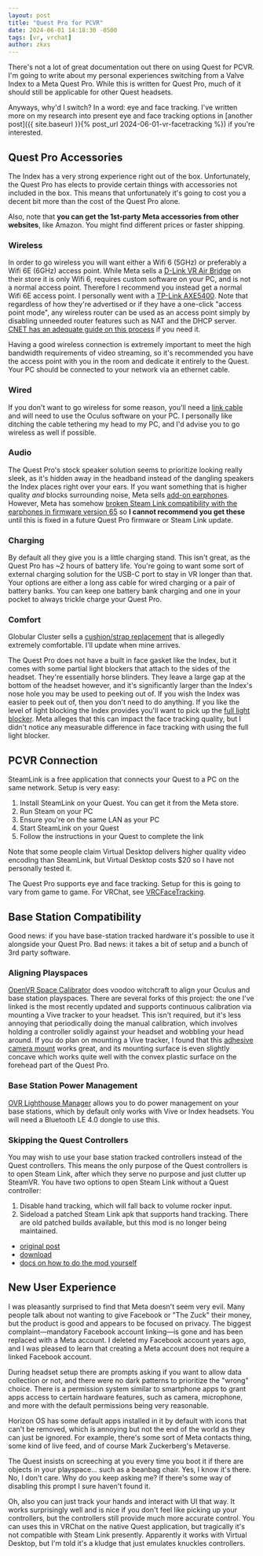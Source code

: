 ```yaml
---
layout: post
title: "Quest Pro for PCVR"
date: 2024-06-01 14:18:30 -0500
tags: [vr, vrchat]
author: zkxs
---
```


There's not a lot of great documentation out there on using Quest for PCVR. I'm going to write about my personal experiences switching from a Valve Index to a Meta Quest Pro. While this is written for Quest Pro, much of it should still be applicable for other Quest headsets.

Anyways, why'd I switch? In a word: eye and face tracking. I've written more on my research into present eye and face tracking options in [another post]({{ site.baseurl }}{% post_url 2024-06-01-vr-facetracking %}) if you're interested.

## Quest Pro Accessories

The Index has a very strong experience right out of the box. Unfortunately, the Quest Pro has elects to provide certain things with accessories not included in the box. This means that unfortunately it's going to cost you a decent bit more than the cost of the Quest Pro alone.

Also, note that **you can get the 1st-party Meta accessories from other websites**, like Amazon. You might find different prices or faster shipping.

### Wireless

In order to go wireless you will want either a Wifi 6 (5GHz) or preferably a Wifi 6E (6GHz) access point. While Meta sells a [D-Link VR Air Bridge](https://www.meta.com/quest/accessories/d-link-vr-air-bridge/) on their store it is only Wifi 6, requires custom software on your PC, and is not a normal access point. Therefore I recommend you instead get a normal Wifi 6E access point. I personally went with a [TP-Link AXE5400](https://www.amazon.com/dp/B0B3SQK74L). Note that regardless of how they're advertised or if they have a one-click "access point mode", any wireless router can be used as an access point simply by disabling unneeded router features such as NAT and the DHCP server. [CNET has an adequate guide on this process](https://www.cnet.com/home/internet/how-to-turn-an-old-wi-fi-router-into-an-access-point/) if you need it.

Having a good wireless connection is extremely important to meet the high bandwidth requirements of video streaming, so it's recommended you have the access point with you in the room and dedicate it entirely to the Quest. Your PC should be connected to your network via an ethernet cable.

### Wired

If you don't want to go wireless for some reason, you'll need a [link cable](https://www.meta.com/quest/accessories/link-cable/) and will need to use the Oculus software on your PC. I personally like ditching the cable tethering my head to my PC, and I'd advise you to go wireless as well if possible.

### Audio

The Quest Pro's stock speaker solution seems to prioritize looking really sleek, as it's hidden away in the headband instead of the dangling speakers the Index places right over your ears. If you want something that is higher quality *and* blocks surrounding noise, Meta sells [add-on earphones](https://www.meta.com/quest/accessories/quest-pro-vr-earphones/). However, Meta has somehow [broken Steam Link compatibility with the earphones in firmware version 65](https://communityforums.atmeta.com/t5/Get-Help/Steam-Link-Audio-not-working-with-latest-update/m-p/1200195/highlight/true#M307921) so **I cannot recommend you get these** until this is fixed in a future Quest Pro firmware or Steam Link update.

### Charging

By default all they give you is a little charging stand. This isn't great, as the Quest Pro has ~2 hours of battery life. You're going to want some sort of external charging solution for the USB-C port to stay in VR longer than that. Your options are either a long ass cable for wired charging or a pair of battery banks. You can keep one battery bank charging and one in your pocket to always trickle charge your Quest Pro. <!-- TODO battery size --> <!-- TODO charge wattages -->

### Comfort

Globular Cluster sells a [cushion/strap replacement](https://www.globular-cluster.com/QCOQPCF01.html) that is allegedly extremely comfortable. I'll update when mine arrives. <!-- TODO finish review AFTER you get it nerd -->

The Quest Pro does not have a built in face gasket like the Index, but it comes with some partial light blockers that attach to the sides of the headset. They're essentially horse blinders. They leave a large gap at the bottom of the headset however, and it's significantly larger than the Index's nose hole you may be used to peeking out of. If you wish the Index was easier to peek out of, then you don't need to do anything. If you like the level of light blocking the Index provides you'll want to pick up the [full light blocker](https://www.meta.com/quest/accessories/quest-pro-full-light-blocker/). Meta alleges that this can impact the face tracking quality, but I didn't notice any measurable difference in face tracking with using the full light blocker.

## PCVR Connection

SteamLink is a free application that connects your Quest to a PC on the same network. Setup is very easy:

1. Install SteamLink on your Quest. You can get it from the Meta store.
2. Run Steam on your PC
3. Ensure you're on the same LAN as your PC
4. Start SteamLink on your Quest
5. Follow the instructions in your Quest to complete the link

Note that some people claim Virtual Desktop delivers higher quality video encoding than SteamLink, but Virtual Desktop costs $20 so I have not personally tested it.

The Quest Pro supports eye and face tracking. Setup for this is going to vary from game to game. For VRChat, see [VRCFaceTracking](https://docs.vrcft.io/docs/hardware/quest-pro).

## Base Station Compatibility

Good news: if you have base-station tracked hardware it's possible to use it alongside your Quest Pro. Bad news: it takes a bit of setup and a bunch of 3rd party software.

### Aligning Playspaces

[OpenVR Space Calibrator](https://github.com/hyblocker/OpenVR-SpaceCalibrator) does voodoo witchcraft to align your Oculus and base station playspaces. There are several forks of this project: the one I've linked is the most recently updated and supports continuous calibration via mounting a Vive tracker to your headset. This isn't required, but it's less annoying that periodically doing the manual calibration, which involves holding a controller solidly against your headset and wobbling your head around. If you do plan on mounting a Vive tracker, I found that this [adhesive camera mount](https://www.amazon.com/dp/B06XBZ4T27) <!-- source: https://www.reddit.com/r/QuestPro/comments/1amrb9n/headset_tracker/kpoemuq/ --> works great, and its mounting surface is even slightly concave which works quite well with the convex plastic surface on the forehead part of the Quest Pro.

### Base Station Power Management

[OVR Lighthouse Manager](https://github.com/kurotu/OVR-Lighthouse-Manager) allows you to do power management on your base stations, which by default only works with Vive or Index headsets. You will need a Bluetooth LE 4.0 dongle to use this.

### Skipping the Quest Controllers

You may wish to use your base station tracked controllers instead of the Quest controllers. This means the only purpose of the Quest controllers is to open Steam Link, after which they serve no purpose and just clutter up SteamVR. You have two options to open Steam Link without a Quest controller:

1. Disable hand tracking, which will fall back to volume rocker input.
2. Sideload a patched Steam Link apk that supports hand tracking. There are old patched builds available, but this mod is no longer being maintained.
  - [original post](https://x.com/hazreh/status/1730622836073451858)
  - [download](https://drive.google.com/drive/folders/1RUfkDgFDUm2p6Wgc7AeGJ8M25pyoFRFi)
  - [docs on how to do the mod yourself](https://gist.github.com/hazre/af05ab92a2c247b2956495fadaf8d251)

## New User Experience

I was pleasantly surprised to find that Meta doesn't seem very evil. Many people talk about not wanting to give Facebook or "The Zuck" their money, but the product is good and appears to be focused on privacy. The biggest complaint—mandatory Facebook account linking—is gone and has been replaced with a Meta account. I deleted my Facebook account years ago, and I was pleased to learn that creating a Meta account does not require a linked Facebook account.

During headset setup there are prompts asking if you want to allow data collection or not, and there were no dark patterns to prioritize the "wrong" choice. There is a permission system similar to smartphone apps to grant apps access to certain hardware features, such as camera, microphone, and more with the default permissions being very reasonable.

Horizon OS has some default apps installed in it by default with icons that can't be removed, which is annoying but not the end of the world as they can just be ignored. For example, there's some sort of Meta contacts thing, some kind of live feed, and of course Mark Zuckerberg's Metaverse.

The Quest insists on screeching at you every time you boot it if there are objects in your playspace... such as a beanbag chair. Yes, I know it's there. No, I don't care. Why do you keep asking me? If there's some way of disabling this prompt I sure haven't found it.

Oh, also you can just track your hands and interact with UI that way. It works surprisingly well and is nice if you don't feel like picking up your controllers, but the controllers still provide much more accurate control. You can uses this in VRChat on the native Quest application, but tragically it's not compatible with Steam Link presently. Apparently it works with Virtual Desktop, but I'm told it's a kludge that just emulates knuckles controllers.
